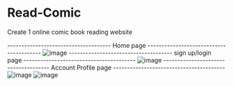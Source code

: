 # Read-Comic
Create 1 online comic book reading website

------------------------------------- Home page ----------------------------------------
![image](https://github.com/user-attachments/assets/8bb2e82b-4935-4dc6-be3d-c13b00464068)
------------------------------------- sign up/login page ----------------------------------------
![image](https://github.com/user-attachments/assets/7f2299e8-0377-4dee-9a00-005bbc1fec1f)
------------------------------------- Account Profile page ----------------------------------------
![image](https://github.com/user-attachments/assets/972af340-003a-4520-8b0f-cb05aea522ca)
![image](https://github.com/user-attachments/assets/7ab4ee2e-8887-4090-815c-3da1c09129ae)
